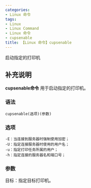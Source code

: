 ```yaml
---
categories:
- Linux 命令
tags:
- Linux
- Linux Command
- Linux 命令
- cupsenable
title: 【Linux 命令】cupsenable
---
```


启动指定的打印机

## 补充说明

**cupsenable命令** 用于启动指定的打印机。

###  语法

```shell
cupsenable(选项)(参数)
```

###  选项

```shell
-E：当连接到服务器时强制使用加密；
-U：指定连接服务器时使用的用户名；
-u：指定打印任务所属的用户；
-h：指定连接的服务器名和端口号；
```

###  参数

目标：指定目标打印机。


<!-- Linux命令行搜索引擎：https://jaywcjlove.github.io/linux-command/ -->